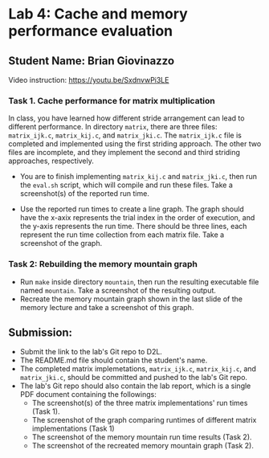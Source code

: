 # Lab 4: Cache and memory performance evaluation

## Student Name: Brian Giovinazzo

Video instruction: https://youtu.be/SxdnvwPi3LE

### Task 1. Cache performance for matrix multiplication

In class, you have learned how different stride arrangement can lead to different performance. 
In directory `matrix`, there are three files: `matrix_ijk.c`, `matrix_kij.c`, and `matrix_jki.c`. The `matrix_ijk.c` file
is completed and implemented using the first striding approach. The other two files are incomplete, and they implement 
the second and third striding approaches, respectively. 

- You are to finish implementing `matrix_kij.c` and `matrix_jki.c`, then run the `eval.sh` script, which will compile 
and run these files. Take a screenshot(s) of the reported run time. 

- Use the reported run times to create a line graph. The graph should have the x-axix represents the trial index in the 
order of execution, and the y-axis represents the run time. There should be three lines, each represent the run time 
collection from each matrix file. Take a screenshot of the graph. 

### Task 2: Rebuilding the memory mountain graph 

- Run `make` inside directory `mountain`, then run the resulting executable file named `mountain`. Take a screenshot of 
the resulting output. 
- Recreate the memory mountain graph shown in the last slide of the memory lecture and take a screenshot of this graph.

## Submission:

- Submit the link to the lab's Git repo to D2L. 
- The README.md file should contain the student's name. 
- The completed matrix implemetations, `matrix_ijk.c`, `matrix_kij.c`, and `matrix_jki.c`, should be 
committed and pushed to the lab's Git repo. 
- The lab's Git repo should also contain the lab report, which is a single PDF document containing the followings:
  - The screenshot(s) of the three matrix implementations' run times (Task 1). 
  - The screenshot of the graph comparing runtimes of different matrix implementations (Task 1)
  - The screenshot of the memory mountain run time results (Task 2).
  - The screenshot of the recreated memory mountain graph (Task 2). 


